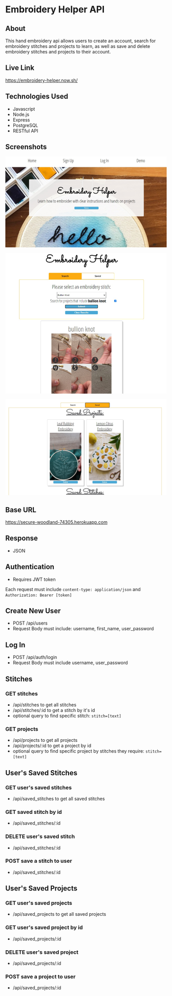 # Embroidery Helper API

## About
This hand embroidery api allows users to create an account, search for embroidery stitches and projects to learn, as well as save and delete embroidery stitches and projects to their account. 

## Live Link
https://embroidery-helper.now.sh/


## Technologies Used
* Javascript
* Node.js
* Express
* PostgreSQL
* RESTful API

## Screenshots

![ home screen](./src/img/home-screen.jpg)

![ search results screen](./src/img/search-results.jpg)

![ saved projects and stitches screen](./src/img/saved-projects-and-stitches.jpg)

## Base URL
https://secure-woodland-74305.herokuapp.com


## Response
* JSON

## Authentication
* Requires JWT token

Each request must include  `content-type: application/json` and `Authorization: Bearer [token]`

## Create New User
* POST /api/users
* Request Body must include: username, first_name, user_password 

## Log In
* POST /api/auth/login
* Request Body must include username, user_password

## Stitches

### GET stitches
* /api/stitches to get all stitches
* /api/stitches/:id to get a stitch by it's id
* optional query to find specific stitch: `stitch=[text]`

### GET projects 
* /api/projects to get all projects
* /api/projects/:id to get a project by id
* optional query to find specific project by stitches they require: `stitch=[text]`

## User's Saved Stitches

### GET user's saved stitches
* /api/saved_stitches to get all saved stitches

### GET saved stitch by id
* /api/saved_stitches/:id

### DELETE user's saved stitch
* /api/saved_stitches/:id

### POST save a stitch to user
* /api/saved_stitches/:id

## User's Saved Projects 

### GET user's saved projects
* /api/saved_projects to get all saved projects

### GET user's saved project by id
* /api/saved_projects/:id

### DELETE user's saved project
* /api/saved_projects/:id

### POST save a project to user
* /api/saved_projects/:id
